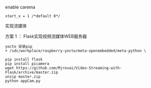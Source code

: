 enable carema
```
start_x = 1 /*default 0*/
```
实现流媒体

方案 1 ：
Flask实现视频流媒体WEB服务器
```
yocto 安装pip
+ /sdc/workplace/raspberry-yocto/meta-openembedded/meta-python \

pip install flask
pip install picamera
wget https://github.com/Mjrovai/Video-Streaming-with-Flask/archive/master.zip
unzip master.zip
python appCam.py

```
